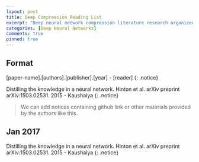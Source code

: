 ```yaml
---
layout: post
title: Deep Compression Reading List
excerpt: "Deep neural network compression literature research organized chronologically."
categories: [Deep Neural Networks]
comments: true
pinned: true
---
```

## Format

[paper-name].[authors].[publisher].[year] - [reader]
{: .notice}

Distilling the knowledge in a neural network. Hinton et al. arXiv preprint arXiv:1503.02531. 2015 - Kaushalya
{: .notice}

> We can add notices containing github link or other materials provided by the authors like this.

## Jan 2017

Distilling the knowledge in a neural network. Hinton et al. arXiv preprint arXiv:1503.02531. 2015 - Kaushalya
{: .notice}

